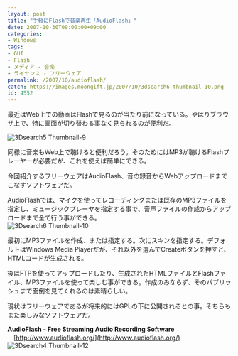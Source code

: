 ```yaml
---
layout: post
title: "手軽にFlashで音楽再生「AudioFlash」"
date: 2007-10-30T09:00:00+09:00
categories:
- Windows
tags: 
- GUI
- Flash
- メディア - 音楽
- ライセンス - フリーウェア
permalink: /2007/10/audioflash/
catch: https://images.moongift.jp/2007/10/3dsearch6-thumbnail-10.png
id: 4552
---
```

最近はWeb上での動画はFlashで見るのが当たり前になっている。やはりブラウザ上で、特に画面が切り替わる事なく見られるのが便利だ。   
  
 ![3Dsearch5 Thumbnail-9](https://images.moongift.jp/2007/10/3dsearch5-thumbnail-9.png)  
  
同様に音楽もWeb上で聴けると便利だろう。そのためにはMP3が聴けるFlashプレーヤーが必要だが、これを使えば簡単にできる。   
  
今回紹介するフリーウェアはAudioFlash、音の録音からWebアップロードまでこなすソフトウェアだ。   
<!--more-->  
AudioFlashでは、マイクを使ってレコーディングまたは既存のMP3ファイルを指定し、ミュージックプレーヤを指定する事で、音声ファイルの作成からアップロードまで全て行う事ができる。   
 ![3Dsearch6 Thumbnail-10](https://images.moongift.jp/2007/10/3dsearch6-thumbnail-10.png)  
  
最初にMP3ファイルを作成、または指定する。次にスキンを指定する。デフォルトはWindows Media Playerだが、それ以外を選んでCreateボタンを押すと、HTMLコードが生成される。   
  
後はFTPを使ってアップロードしたり、生成されたHTMLファイルとFlashファイル、MP3ファイルを使って楽しむ事ができる。作成のみならず、そのパブリッシュまで面倒を見てくれるのは素晴らしい。   
  
現状はフリーウェアであるが将来的にはGPLの下に公開されるとの事。そちらもまた楽しみなソフトウェアだ。   
  
**AudioFlash - Free Streaming Audio Recording Software**   
　[http://www.audioflash.org/](http://www.audioflash.org/)  
 ![3Dsearch4 Thumbnail-12](https://images.moongift.jp/2007/10/3dsearch4-thumbnail-12.png)

